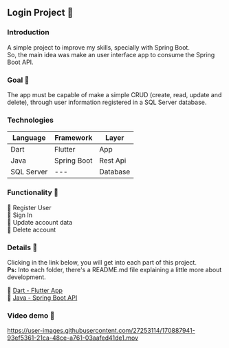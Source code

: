 ## Login Project :iphone:
### Introduction
A simple project to improve my skills, specially with Spring Boot. <br />
So, the main idea was make an user interface app to consume the Spring Boot API.

### Goal :dart:
The app must be capable of make a simple CRUD (create, read, update and delete), through user information registered in a SQL Server database.

### Technologies

| Language | Framework | Layer |
|--|--|--|
| Dart | Flutter | App |
| Java | Spring Boot | Rest Api |
| SQL Server | --- | Database |

### Functionality :wrench:
:pushpin: Register User <br />
:pushpin: Sign In <br />
:pushpin: Update account data <br />
:pushpin: Delete account <br />

### Details :page_facing_up:
Clicking in the link below, you will get into each part of this project. <br />
**Ps:** Into each folder, there's a README.md file explaining a little more about development.

:link: [Dart - Flutter App](/app) <br />
:link: [Java - Spring Boot API](/microservice/login-project)

### Video demo :movie_camera:

https://user-images.githubusercontent.com/27253114/170887941-93ef5361-21ca-48ce-a761-03aafed41de1.mov
